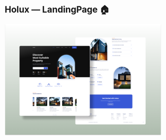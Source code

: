 # Holux &mdash; LandingPage 🏠

<img src="./assets/img/Holux-coverpage.png" width="700" alt="Holux project coverpage"/>